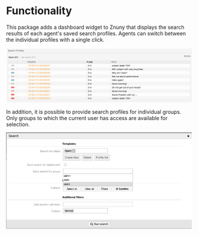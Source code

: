 # Functionality

This package adds a dashboard widget to Znuny that displays the search results of each agent's saved search profiles. Agents can switch between the individual profiles with a single click.

![Search widget](doc/en/images/widget_en.png)

In addition, it is possible to provide search profiles for individual groups. Only groups to which the current user has access are available for selection.

![Group-based search templates](doc/en/images/search_profile_group_en.png)

